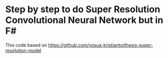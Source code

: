 # Step by step to do Super Resolution Convolutional Neural Network but in F#

This code based on https://github.com/yosua-kristianto/thesis-super-resolution-model